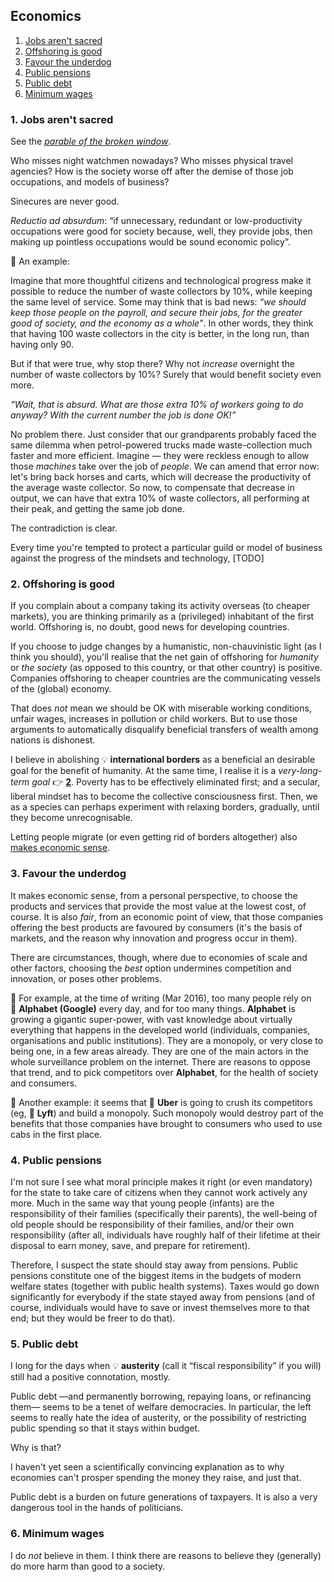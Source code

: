 ## Economics

1. [Jobs aren't sacred](#1-jobs-arent-sacred)
1. [Offshoring is good](#2-offshoring-is-good)
1. [Favour the underdog](#3-favour-the-underdog)
1. [Public pensions](#4-public-pensions)
1. [Public debt](#5-public-debt)
1. [Minimum wages](#6-minimum-wages)

### 1. Jobs aren't sacred

See the [*parable of the broken window*](https://en.wikipedia.org/wiki/Parable_of_the_broken_window).

Who misses night watchmen nowadays?
Who misses physical travel agencies?
How is the society worse off after the demise of those job occupations, and models of business?

Sinecures are never good.

*Reductio ad absurdum*: &ldquo;if unnecessary, redundant or low-productivity occupations were good for society because, well, they provide jobs, then making up
pointless occupations would be sound economic policy&rdquo;.

<span class="icon eg">💭</span>&nbsp;An example:

Imagine that more thoughtful citizens and technological progress make it possible to reduce the number of waste collectors by 10%, while keeping the
same level of service.
Some may think that is bad news: *&ldquo;we should keep those people on the payroll, and secure their jobs, for the greater good of society, and the economy as
a whole&rdquo;*.
In other words, they think that having 100 waste collectors in the city is better, in the long run, than having only 90.

But if that were true, why stop there?
Why not *increase* overnight the number of waste collectors by 10%?
Surely that would benefit society even more.

*&ldquo;Wait, that is absurd.
What are those extra 10% of workers going to do anyway?
With the current number the job is done OK!&rdquo;*

No problem there.
Just consider that our grandparents probably faced the same dilemma when petrol-powered trucks made waste-collection much faster and more efficient.
Imagine&nbsp;&mdash;&nbsp;they were reckless enough to allow those *machines* take over the job of *people*.
We can amend that error now: let's bring back horses and carts, which will decrease the productivity of the average waste collector.
So now, to compensate that decrease in output, we can have that extra 10% of waste collectors, all performing at their peak, and getting the same job done.

The contradiction is clear.

Every time you're tempted to protect a particular guild or model of business against the progress of the mindsets and technology, [TODO]

### 2. Offshoring is good

If you complain about a company taking its activity overseas (to cheaper markets), you are thinking primarily as a (privileged) inhabitant of the first world.
Offshoring is, no doubt, good news for developing countries.

If you choose to judge changes by a humanistic, non-chauvinistic light (as I think you should), you'll realise that the net gain of offshoring for *humanity*
or *the society* (as opposed to this country, or that other country) is positive.
Companies offshoring to cheaper countries are the communicating vessels of the (global) economy.

That does *not* mean we should be OK with miserable working conditions, unfair wages, increases in pollution or child workers.
But to use those arguments to automatically disqualify beneficial transfers of wealth among nations is dishonest.

I believe in abolishing <span class="icon idea">💡</span>&nbsp;**international borders** as a beneficial an desirable goal for the benefit of humanity.
At the same time, I realise it is a *very-long-term goal* <span class="icon ref">👉</span>&nbsp;[**2**](footnotes.md#2).
Poverty has to be effectively eliminated first; and a secular, liberal mindset has to become the collective consciousness first.
Then, we as a species can perhaps experiment with relaxing borders, gradually, until they become unrecognisable.

Letting people migrate (or even getting rid of borders altogether) also
[makes economic sense](http://www.theatlantic.com/business/archive/2015/10/get-rid-borders-completely/409501/).

### 3. Favour the underdog

It makes economic sense, from a personal perspective, to choose the products and services that provide the most value at the lowest cost, of course.
It is also *fair*, from an economic point of view, that those companies offering the best products are favoured by consumers (it's the basis of markets, and the
reason why innovation and progress occur in them).

There are circumstances, though, where due to economies of scale and other factors, choosing the *best* option undermines competition and innovation, or poses
other problems.

<span class="icon eg">💭</span>&nbsp;For example, at the time of writing (Mar 2016), too many people rely on 👤&nbsp;**Alphabet (Google)** every day, and for too many
things.
**Alphabet** is growing a gigantic super-power, with vast knowledge about virtually everything that happens in the developed world (individuals, companies,
organisations and public institutions).
They are a monopoly, or very close to being one, in a few areas already.
They are one of the main actors in the whole surveillance problem on the internet.
There are reasons to oppose that trend, and to pick competitors over **Alphabet**, for the health of society and consumers.

<span class="icon eg">💭</span>&nbsp;Another example: it seems that 👤&nbsp;**Uber** is going to crush its competitors (eg, 👤&nbsp;**Lyft**) and build a
monopoly.
Such monopoly would destroy part of the benefits that those companies have brought to consumers who used to use cabs in the first place.

### 4. Public pensions

I'm not sure I see what moral principle makes it right (or even mandatory) for the state to take care of citizens when they cannot work actively any more.
Much in the same way that young people (infants) are the responsibility of their families (specifically their parents), the well-being of old people should be
responsibility of their families, and/or their own responsibility (after all, individuals have roughly half of their lifetime at their disposal to earn money,
save, and prepare for retirement).

Therefore, I suspect the state should stay away from pensions.
Public pensions constitute one of the biggest items in the budgets of modern welfare states (together with public health systems).
Taxes would go down significantly for everybody if the state stayed away from pensions (and of course, individuals would have to save or invest themselves more
to that end; but they would be freer to do that).

### 5. Public debt

I long for the days when <span class="icon idea">💡</span>&nbsp;**austerity** (call it &ldquo;fiscal responsibility&rdquo; if you will) still had a positive
connotation, mostly.

Public debt&nbsp;&mdash;and permanently borrowing, repaying loans, or refinancing them&mdash;&nbsp;seems to be a tenet of welfare democracies.
In particular, the left seems to really hate the idea of austerity, or the possibility of restricting public spending so that it stays within budget.

Why is that?

I haven't yet seen a scientifically convincing explanation as to why economies can't prosper spending the money they raise, and just that.

Public debt is a burden on future generations of taxpayers.
It is also a very dangerous tool in the hands of politicians.

### 6. Minimum wages

I do *not* believe in them.
I think there are reasons to believe they (generally) do more harm than good to a society.
